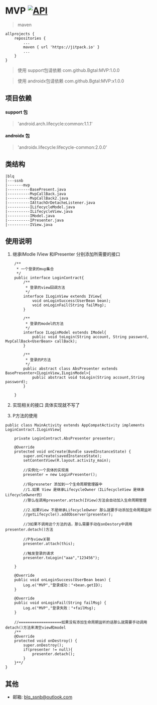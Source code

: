 # MVP [![API](https://img.shields.io/badge/API-21%2B-brightgreen.svg?style=flat)](https://android-arsenal.com/api?level=21)
> maven
```  
allprojects {
    repositories {
        ...
        maven { url 'https://jitpack.io' }
        ...
    }
}
```
> 使用 support包请依赖 com.github.Bgtal:MVP:1.0.0   

> 使用 androidx包请依赖 com.github.Bgtal:MVP:x1.0.0   
## 项目依赖
#### support 包
>  'android.arch.lifecycle:common:1.1.1'  
#### androidx 包
>  'androidx.lifecycle:lifecycle-common:2.0.0'

## 类结构
```
|blq
|---ssnb
|-------mvp
|----------BasePresent.java
|----------MvpCallBack.java
|----------MvpCallBack2.java
|----------IAttachOrDetacheListener.java
|----------ILifecycleModel.java
|----------ILifecycleView.java
|----------IModel.java
|----------IPresenter.java
|----------IView.java

```

## 使用说明
1. 继承IModle IView 和IPresenter 分别添加所需要的接口
```
    /**
     * 一个登录的mvp集合
     */
    public interface LoginContract{
        /**
         * 登录的view回调方法
         */
        interface ILoginView extends IView{
            void onLoginSuccess(UserBean bean);
            void onLoginFail(String failMsg);
        }

        /**
         * 登录的model的方法
         */
        interface ILoginModel extends IModel{
            public void toLogin(String account, String password, MvpCallBack<UserBean> callBack);
        }

        /**
         * 登录的P方法
         */
        public abstract class AbsPresenter extends BasePresenter<ILoginView,ILoginModel>{
            public abstract void toLogin(String account,String password);
        }

    }
```

2. 实现相关的接口
具体实现就不写了

3. P方法的使用
```
public class MainActivity extends AppCompatActivity implements LoginContract.ILoginView{

    private LoginContract.AbsPresenter presenter;

    @Override
    protected void onCreate(Bundle savedInstanceState) {
        super.onCreate(savedInstanceState);
        setContentView(R.layout.activity_main);

        //实例化一个具体的实现类
        presenter = new LoginPresenter();

        //将presneter 添加到一个生命周期管理器中
        //1.如果 View 是继承LifecycleOwner（ILifecycleView 是继承 LifecycleOwner的）
        //那么在调用presenter.attach(IView)方法会自动加入生命周期管理

        //2.如果View 不是继承LifecycleOwner 那么就要手动添加生命周期监听  
        //getLifecycle().addObserver(presenter);  

        //3如果不调用这个方法的话，那么需要手动在onDestory中调用 presenter.detach()方法

        //P与view关联
        presenter.attach(this);

        //触发登录的请求
        presenter.toLogin("aaa","123456");

    }

    @Override
    public void onLoginSuccess(UserBean bean) {
        Log.e("MVP","登录成功："+bean.getID);
    }

    @Override
    public void onLoginFail(String failMsg) {
        Log.e("MVP","登录失败："+failMsg);
    }

    //===================如果没有添加生命周期监听的话那么就需要手动调用detach()方法来清空view和model
    /**
    @Override
    protected void onDestroy() {
        super.onDestroy();
        if(presenter != null){
            presenter.detach();
        }
    }**/
}

```


## 其他

- 邮箱: <blq_ssnb@outlook.com>
